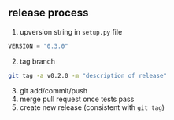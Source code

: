 ## release process

1. upversion string in `setup.py` file

```python
VERSION = "0.3.0"
```

2. tag branch

```bash
git tag -a v0.2.0 -m "description of release"
```

3. git add/commit/push
4. merge pull request once tests pass
5. create new release (consistent with `git tag`)
